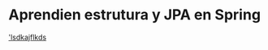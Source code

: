 # Aprendien estrutura y JPA en Spring
['lsdkajflkds](https://start.spring.io/#!type=gradle-project&language=java&platformVersion=2.7.5&packaging=war&jvmVersion=1.8&groupId=com.bjtaga&artifactId=apirest&name=apirest&description=Demo%20project%20for%20Spring%20Boot&packageName=com.bjtaga.apirest&dependencies=lombok,devtools,web,data-jpa,mysql)